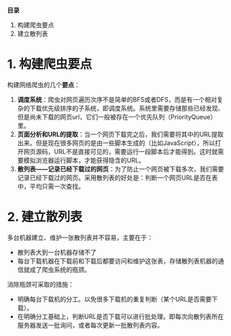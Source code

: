 **目录**

1. 构建爬虫要点
2. 建立散列表

# 1. 构建爬虫要点
构建网络爬虫的几个**要点**：

1. **调度系统**：爬虫对网页遍历次序不是简单的BFS或者DFS，而是有一个相对复杂的下载优先级排序的子系统，即调度系统。系统里需要存储那些已经发现、但是尚未下载的网页url，它们一般被存在一个优先队列（PriorityQueue）里。
2. **页面分析和URL的提取**：当一个网页下载完之后，我们需要将其中的URL提取出来。但是现在很多网页的是由一些脚本生成的（比如JavaScript），所以打开网页源码，URL不是直接可见的，需要运行一段脚本后才能得到。这时就需要模拟浏览器运行脚本，才能获得隐含的URL。
3. **散列表——记录已经下载过的网页**：为了防止一个网页被下载多次，我们需要记录已经下载过的网页。采用散列表的好处是：判断一个网页URL是否在表中，平均只需一次查找。

# 2. 建立散列表
多台机器建立、维护一张散列表并不容易，主要在于：

- 散列表大到一台机器存储不了
- 每台下载机器在下载前和下载后都要访问和维护这张表，存储散列表机器的通信就成了爬虫系统的瓶颈。

消除瓶颈可采取的措施：

- 明确每台下载机的分工。以免很多下载机的重复判断（某个URL是否需要下载）。
- 在明确分工基础上，判断URL是否下载可以进行批处理。即每次向散列表所在服务器发送一批询问，或者每次更新一批散列表内容。

